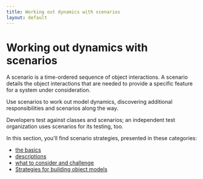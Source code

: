 ```yaml
---
title: Working out dynamics with scenarios
layout: default
---
```

# Working out dynamics with scenarios

A scenario is a time-ordered sequence of object interactions. A scenario details
the object interactions that are needed to provide a specific feature for a system under
consideration.


Use scenarios to work out model dynamics, discovering additional responsibilities and
scenarios along the way.


Developers test against classes and scenarios; an independent test organization uses
scenarios for its testing, too.


In this section, you'll find scenario strategies, presented in these categories:


*  [the basics](./the-basics-(scenarios).md) 
*  [descriptions](./description-(scenarios).md) 
*  [what to consider and challenge](./what-to-consider-and-challenge-(scenarios).md) 
*  [Strategies for building object models](./strategies-for-building-object-models.md) 

